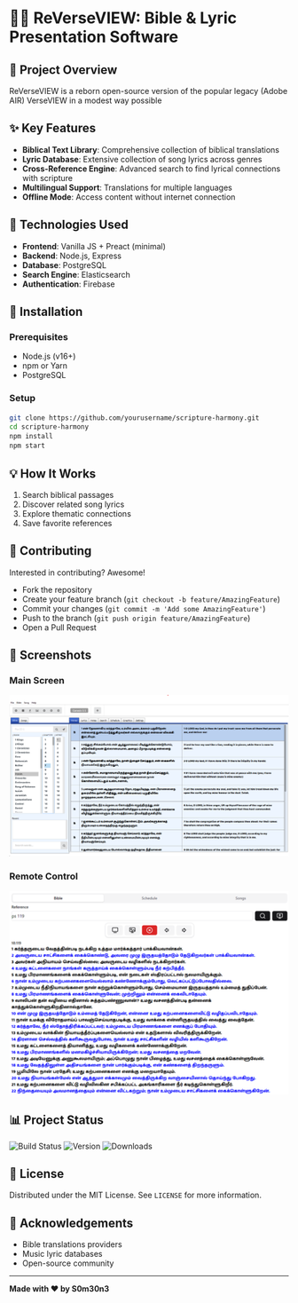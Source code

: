 # 📖🎵 ReVerseVIEW: Bible & Lyric Presentation Software

## 🌟 Project Overview
ReVerseVIEW is a reborn open-source version of the popular legacy (Adobe AIR) VerseVIEW in a modest way possible

## ✨ Key Features
- **Biblical Text Library**: Comprehensive collection of biblical translations
- **Lyric Database**: Extensive collection of song lyrics across genres
- **Cross-Reference Engine**: Advanced search to find lyrical connections with scripture
- **Multilingual Support**: Translations for multiple languages
- **Offline Mode**: Access content without internet connection

## 🚀 Technologies Used
- **Frontend**: Vanilla JS + Preact (minimal)
- **Backend**: Node.js, Express
- **Database**: PostgreSQL
- **Search Engine**: Elasticsearch
- **Authentication**: Firebase

## 🔧 Installation

### Prerequisites
- Node.js (v16+)
- npm or Yarn
- PostgreSQL

### Setup
```bash
git clone https://github.com/yourusername/scripture-harmony.git
cd scripture-harmony
npm install
npm start
```

## 💡 How It Works
1. Search biblical passages
2. Discover related song lyrics
3. Explore thematic connections
4. Save favorite references

## 🤝 Contributing
Interested in contributing? Awesome!
- Fork the repository
- Create your feature branch (`git checkout -b feature/AmazingFeature`)
- Commit your changes (`git commit -m 'Add some AmazingFeature'`)
- Push to the branch (`git push origin feature/AmazingFeature`)
- Open a Pull Request

## 📸 Screenshots
### Main Screen
![Main Screen](docs/_media/App-Thumbnail.png)

### Remote Control
![Remote Control](docs/_media/Remote-Thumbnail.png)

## 📊 Project Status
![Build Status](https://img.shields.io/github/workflow/status/yourusername/scripture-harmony/CI)
![Version](https://img.shields.io/github/v/release/yourusername/scripture-harmony)
![Downloads](https://img.shields.io/github/downloads/yourusername/scripture-harmony/total)

## 📜 License
Distributed under the MIT License. See `LICENSE` for more information.

## 🙏 Acknowledgements
- Bible translations providers
- Music lyric databases
- Open-source community

---

**Made with ❤️ by S0m30n3**
